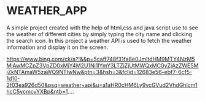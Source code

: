 # WEATHER_APP
A simple project created with the help of html,css and java script use to see the weather of different cities by simply typing the city name and clicking the search icon.
In this project a weather API is used to fetch the weather information and display it on the screen.

https://www.bing.com/ck/a?!&&p=5caff748f31fa8e0JmltdHM9MTY4NzM5MjAwMCZpZ3VpZD0xMjY4M2U1Ni1lYmY3LTZjZjUtMWQxMC0yZjAzZWE5MjZkNTAmaW5zaWQ9NTIwNw&ptn=3&hsh=3&fclid=12683e56-ebf7-6cf5-1d10-2f03ea926d50&psq=weather+api&u=a1aHR0cHM6Ly9vcGVud2VhdGhlcm1hcC5vcmcvYXBp&ntb=1....
